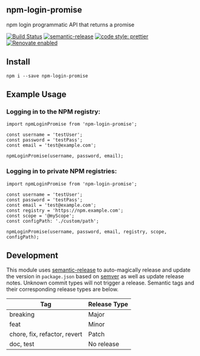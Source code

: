 ## npm-login-promise

npm login programmatic API that returns a promise

[![Build Status](https://cloud.drone.io/api/badges/LumixximuL/npm-login-promise/status.svg)](https://cloud.drone.io/LumixximuL/npm-login-promise)
[![semantic-release](https://img.shields.io/badge/%20%20%F0%9F%93%A6%F0%9F%9A%80-semantic--release-e10079.svg)](https://github.com/semantic-release/semantic-release)
[![code style: prettier](https://img.shields.io/badge/code_style-prettier-ff69b4.svg?style=flat-square)](https://github.com/prettier/prettier)
[![Renovate enabled](https://img.shields.io/badge/renovate-enabled-brightgreen.svg)](https://renovatebot.com/)

## Install

```
npm i --save npm-login-promise
```

## Example Usage

### Logging in to the NPM registry:

```
import npmLoginPromise from 'npm-login-promise';

const username = 'testUser';
const password = 'testPass';
const email = 'test@example.com';

npmLoginPromise(username, password, email);
```

### Logging in to private NPM registries:

```
import npmLoginPromise from 'npm-login-promise';

const username = 'testUser';
const password = 'testPass';
const email = 'test@example.com';
const registry = 'https://npm.example.com';
const scope = '@myScope';
const configPath: './custom/path';

npmLoginPromise(username, password, email, registry, scope, configPath);
```

## Development

This module uses [semantic-release](https://github.com/semantic-release/semantic-release) to auto-magically release and update the version in `package.json` based on [semver](https://semver.org/) as well as update release notes. Unknown commit types will not trigger a release. Semantic tags and their corresponding release types are below.

Tag | Release Type
---|---|
breaking | Major
feat | Minor
chore, fix, refactor, revert | Patch
doc, test | No release

